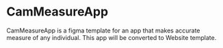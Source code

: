 # CamMeasureApp

CamMeasureApp is a figma template for an app that makes accurate measure of any individual.
This app will be converted to Website template.
